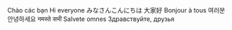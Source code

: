 Chào các bạn
Hi everyone
みなさんこんにちは
大家好
Bonjour à tous
여러분 안녕하세요
नमस्ते सभी
Salvete omnes
Здравствуйте, друзья
